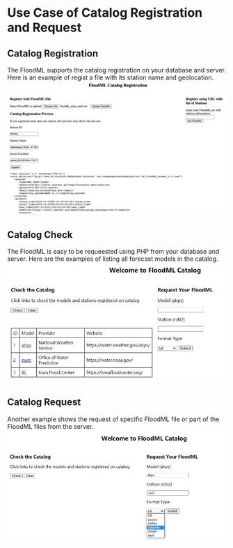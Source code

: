 # Use Case of Catalog Registration and Request

## Catalog Registration
The FloodML supports the catalog registration on your database and server. Here is an example of regist a file with its station name and geolocation.
![cat1](/use_cases/use_case_5_catalog/screenshot_reg.jpg)

## Catalog Check
The FloodML is easy to be requeested using PHP from your database and server.
Here are the examples of listing all forecast models in the catalog.
![cat1](/use_cases/use_case_5_catalog/screenshot_check.jpg)

## Catalog Request
Another example shows the request of specific FloodML file or part of the FloodML files from the server.
![cat2](/use_cases/use_case_5_catalog/screenshot_request.jpg)
